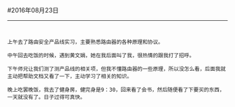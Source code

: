 #2016年08月23日
- - - - -
#
    上午去了路由安全产品线实习，主要熟悉路由器的各种原理和协议。

    中午回去吃饭的时候，遇到黄文娟，她在我后面叫了我，很热情的跟我打了招呼。

    下午师兄让我们测了测产品线的相关项，但我不懂路由器的一些原理，所以没怎么看，后面我就主动把帮助文档又看了一下，主动学习了相关的知识。

    晚上吃罢晚饭，我去了健身房，健完身是9：30，回来看了会书，然后随便看了下要买的东西，一天就没有了。日子过得可真快。
    